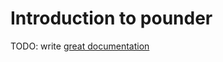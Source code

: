 # Introduction to pounder

TODO: write [great documentation](http://jacobian.org/writing/what-to-write/)
